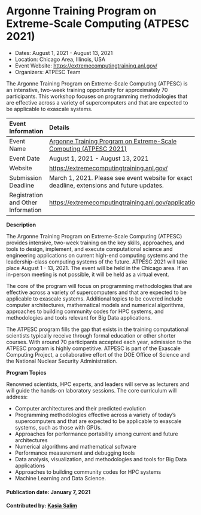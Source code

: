 # Argonne Training Program on Extreme-Scale Computing (ATPESC 2021)

- Dates: August 1, 2021 - August 13, 2021
- Location: Chicago Area, Illinois, USA
- Event Website: https://extremecomputingtraining.anl.gov/
- Organizers: ATPESC Team

<!-- begin deck text -->
The Argonne Training Program on Extreme-Scale Computing (ATPESC) is an intenstive, two-week training opportunity for approximately 70 participants. This workshop focuses on programming methodologies that are effective across a variety of supercomputers and that are expected to be applicable to exascale systems.
<!-- end deck text -->

Event Information | Details
:--- | :---			   
Event Name | [Argonne Training Program on Extreme-Scale Computing (ATPESC 2021)](https://extremecomputingtraining.anl.gov/)
Event Date | August 1, 2021 - August 13, 2021
Website | https://extremecomputingtraining.anl.gov/
Submission Deadline | March 1, 2021. Please see event website for exact deadline, extensions and future updates.
Registration and Other Information | https://extremecomputingtraining.anl.gov/application/


**Description** 

The Argonne Training Program on Extreme-Scale Computing (ATPESC) provides intensive, two-week training on the key skills, approaches, and tools to design, implement, and execute computational science and engineering applications on current high-end computing systems and the leadership-class computing systems of the future. ATPESC 2021 will take place August 1 - 13, 2021. The event will be held in the Chicago area. If an in-person meeting is not possible, it will be held as a virtual event. 

The core of the program will focus on programming methodologies that are effective across a variety of supercomputers and that are expected to be applicable to exascale systems. Additional topics to be covered include computer architectures, mathematical models and numerical algorithms, approaches to building community codes for HPC systems, and methodologies and tools relevant for Big Data applications.

The ATPESC program fills the gap that exists in the training computational scientists typically receive through formal education or other shorter courses. With around 70 participants accepted each year, admission to the ATPESC program is highly competitive. ATPESC is part of the Exascale Computing Project, a collaborative effort of the DOE Office of Science and the National Nuclear Security Administration.

**Program Topics**

Renowned scientists, HPC experts, and leaders will serve as lecturers and will guide the hands-on laboratory sessions. The core curriculum will address:

* Computer architectures and their predicted evolution
* Programming methodologies effective across a variety of today’s supercomputers and that are expected to be applicable to exascale systems, such as those with GPUs.
* Approaches for performance portability among current and future architectures
* Numerical algorithms and mathematical software
* Performance measurement and debugging tools
* Data analysis, visualization, and methodologies and tools for Big Data applications
* Approaches to building community codes for HPC systems
* Machine Learning and Data Science.


#### Publication date: January 7, 2021
#### Contributed by: [Kasia Salim](https://github.com/karbarz)

<!---
Publish: no
Categories: skills, performance 
Topics: online learning, High-performance computing (HPC), Performance at Leadership Computing Facilities
Tags: 
Level: 2
RSS update: 2021-01-07
Prerequisites: none
Aggregate: none
--->
